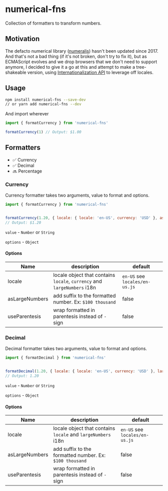 # numerical-fns

Collection of formatters to transform numbers.

## Motivation

The defacto numerical library ([numeraljs](https://github.com/adamwdraper/Numeral-js)) hasn't been updated since 2017. And that's not a bad thing (if it's not broken, don't try to fix it), but as ECMAScript evolves and we drop browsers that we don't need to support anymore, I decided to give it a go at this and attempt to make a tree-shakeable version, using [Internationalization API](https://developer.mozilla.org/en-US/docs/Web/JavaScript/Reference/Global_Objects/Intl) to leverage off locales.

## Usage

```bash
npm install numerical-fns --save-dev
// or yarn add numerical-fns --dev
```

And import wherever

```js
import { formatCurrency } from 'numerical-fns'

formatCurrency(1) // Output: $1.00
```

## Formatters

- ✅ Currency
- ✅ Decimal
- 🔜 Percentage


### Currency

Currency formatter takes two arguments, value to format and options.

```js
import { formatCurrency } from 'numerical-fns'


formatCurrency(1.20, { locale: { locale: 'en-US', currency: 'USD' }, asLargeNumber: false, useParentesis: false })
// Output: $1.20
```

`value` - `Number` or `String`

`options` - `Object`

#### Options

| Name | description | default |
| --- | --- | --- |
| locale | locale object that contains `locale`, `currency` and `largeNumbers` i18n | `en-US` see `locales/en-us.js` |
| asLargeNumbers | add suffix to the formatted number. Ex: `$100 thousand` | false |
| useParentesis | wrap formatted in parentesis instead of `-` sign | false |

### Decimal

Decimal formatter takes two arguments, value to format and options.

```js
import { formatDecimal } from 'numerical-fns'


formatDecimal(1.20, { locale: { locale: 'en-US', currency: 'USD' }, largeNumber: false, useParentesis: false })
// Output: 1.20
```

`value` - `Number` or `String`

`options` - `Object`

#### Options

| Name | description | default |
| --- | --- | --- |
| locale | locale object that contains `locale` and `largeNumbers` i18n | `en-US` see `locales/en-us.js` |
| asLargeNumbers | add suffix to the formatted number. Ex: `$100 thousand` | false |
| useParentesis | wrap formatted in parentesis instead of `-` sign | false |
